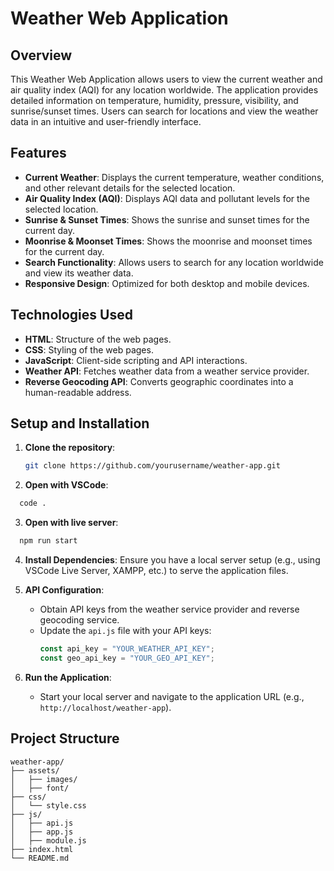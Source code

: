 
# Weather Web Application

## Overview

This Weather Web Application allows users to view the current weather and air quality index (AQI) for any location worldwide. The application provides detailed information on temperature, humidity, pressure, visibility, and sunrise/sunset times. Users can search for locations and view the weather data in an intuitive and user-friendly interface.

## Features

- **Current Weather**: Displays the current temperature, weather conditions, and other relevant details for the selected location.
- **Air Quality Index (AQI)**: Displays AQI data and pollutant levels for the selected location.
- **Sunrise & Sunset Times**: Shows the sunrise and sunset times for the current day.
- **Moonrise & Moonset Times**: Shows the moonrise and moonset times for the current day.
- **Search Functionality**: Allows users to search for any location worldwide and view its weather data.
- **Responsive Design**: Optimized for both desktop and mobile devices.

## Technologies Used

- **HTML**: Structure of the web pages.
- **CSS**: Styling of the web pages.
- **JavaScript**: Client-side scripting and API interactions.
- **Weather API**: Fetches weather data from a weather service provider.
- **Reverse Geocoding API**: Converts geographic coordinates into a human-readable address.

## Setup and Installation

1. **Clone the repository**:
    ```bash
    git clone https://github.com/yourusername/weather-app.git
    ```

2.  **Open with VSCode**:

```bash
  code .
```

3.  **Open with live server**:
   
```bash
  npm run start
```

4. **Install Dependencies**:
    Ensure you have a local server setup (e.g., using VSCode Live Server, XAMPP, etc.) to serve the application files.

5. **API Configuration**:
    - Obtain API keys from the weather service provider and reverse geocoding service.
    - Update the `api.js` file with your API keys:
        ```javascript
        const api_key = "YOUR_WEATHER_API_KEY";
        const geo_api_key = "YOUR_GEO_API_KEY";
        ```

6. **Run the Application**:
    - Start your local server and navigate to the application URL (e.g., `http://localhost/weather-app`).

## Project Structure

```plaintext
weather-app/
├── assets/
│   ├── images/
│   ├── font/
├── css/
│   └── style.css
├── js/
│   ├── api.js
│   ├── app.js
│   ├── module.js
├── index.html
└── README.md
